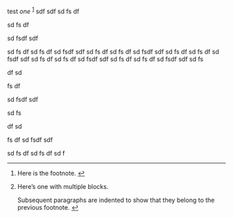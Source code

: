 test *one* <sup><a href="#fn1" id="fnref1">1</a></sup>
sdf
sdf
sd
fs
df


sd
fs
df



sd
fsdf
sdf


sd
fs
df
sd
fs
df
sd
fsdf
sdf
sd
fs
df
sd
fs
df
sd
fsdf
sdf
sd
fs
df
sd
fs
df
sd
fsdf
sdf
sd
fs
df
sd
fs
df
sd
fsdf
sdf
sd
fs
df
sd
fs
df
sd
fsdf
sdf
sd
fs



df
sd


fs
df



sd
fsdf
sdf


sd
fs


df
sd



fs
df
sd
fsdf
sdf


sd
fs
df
sd
fs
df
sd
f

----

<section class="footnotes">
<ol class="footnotes-list">
<li id="fn1"  class="footnote-item"><p>Here is the footnote. <a href="#fnref1" class="footnote-backref">↩</a></p>
</li>
<li id="fn2"  class="footnote-item"><p>Here’s one with multiple blocks.</p>
<p>Subsequent paragraphs are indented to show that they
belong to the previous footnote. <a href="#fnref2" class="footnote-backref">↩</a></p>
</li>
</ol>
</section>
